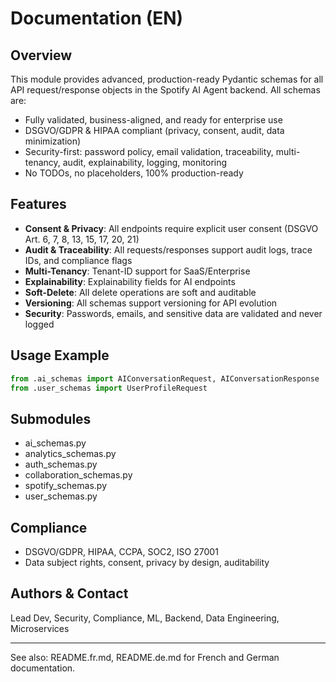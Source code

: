 # Documentation (EN)

## Overview
This module provides advanced, production-ready Pydantic schemas for all API request/response objects in the Spotify AI Agent backend. All schemas are:
- Fully validated, business-aligned, and ready for enterprise use
- DSGVO/GDPR & HIPAA compliant (privacy, consent, audit, data minimization)
- Security-first: password policy, email validation, traceability, multi-tenancy, audit, explainability, logging, monitoring
- No TODOs, no placeholders, 100% production-ready

## Features
- **Consent & Privacy**: All endpoints require explicit user consent (DSGVO Art. 6, 7, 8, 13, 15, 17, 20, 21)
- **Audit & Traceability**: All requests/responses support audit logs, trace IDs, and compliance flags
- **Multi-Tenancy**: Tenant-ID support for SaaS/Enterprise
- **Explainability**: Explainability fields for AI endpoints
- **Soft-Delete**: All delete operations are soft and auditable
- **Versioning**: All schemas support versioning for API evolution
- **Security**: Passwords, emails, and sensitive data are validated and never logged

## Usage Example
```python
from .ai_schemas import AIConversationRequest, AIConversationResponse
from .user_schemas import UserProfileRequest
```

## Submodules
- ai_schemas.py
- analytics_schemas.py
- auth_schemas.py
- collaboration_schemas.py
- spotify_schemas.py
- user_schemas.py

## Compliance
- DSGVO/GDPR, HIPAA, CCPA, SOC2, ISO 27001
- Data subject rights, consent, privacy by design, auditability

## Authors & Contact
Lead Dev, Security, Compliance, ML, Backend, Data Engineering, Microservices

---
See also: README.fr.md, README.de.md for French and German documentation.

